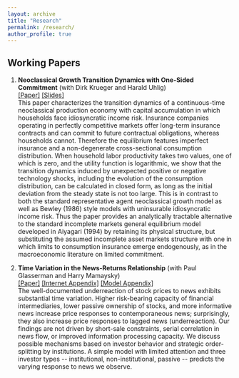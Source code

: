 ```yaml
---
layout: archive
title: "Research"
permalink: /research/
author_profile: true
---
```


## Working Papers

1. **Neoclassical Growth Transition Dynamics with One-Sided Commitment** (with Dirk Krueger and Harald Uhlig)  
   [\[Paper\]](../files/Krueger_Li_Uhlig_paper_20220401.pdf) [\[Slides\]](../files/Krueger_Li_Uhlig_slides_20220401.pdf)  
   This paper characterizes the transition dynamics of a continuous-time neoclassical production economy with capital accumulation in which households face idiosyncratic income risk. Insurance companies operating in perfectly competitive markets offer long-term insurance contracts and can commit to future contractual obligations, whereas households cannot. Therefore the equilibrium features imperfect insurance and a non-degenerate cross-sectional consumption distribution. When household labor productivity takes two values, one of which is zero, and the utility function is logarithmic, we show that the transition dynamics induced by unexpected positive or negative technology shocks, including the evolution of the consumption distribution, can be calculated in closed form, as long as the initial deviation from the steady state is not too large. This is in contrast to both the standard representative agent neoclassical growth model as well as Bewley (1986) style models with uninsurable idiosyncratic income risk.  Thus the paper provides an analytically tractable alternative to the standard incomplete markets general equilibrium model developed in Aiyagari (1994) by retaining its physical structure, but substituting the assumed incomplete asset markets structure with one in which limits to consumption insurance emerge endogenously, as in the macroeconomic literature on limited commitment.  

2. **Time Variation in the News-Returns Relationship** (with Paul Glasserman and Harry Mamaysky)  
   [\[Paper\]](https://papers.ssrn.com/sol3/papers.cfm?abstract_id=3420981) [\[Internet Appendix\]](../files/Glasserman_Li_Mamaysky_internet_appendix_20220314.pdf) [\[Model Appendix\]](../files/Glasserman_Li_Mamaysky_model_20220314.pdf)  
   The well-documented underreaction of stock prices to news exhibits substantial time variation. Higher risk-bearing capacity of financial intermediaries, lower passive ownership of stocks, and more informative news increase price responses to contemporaneous news; surprisingly, they also increase price responses to lagged news (underreaction). Our findings are not driven by short-sale constraints, serial correlation in news flow, or improved information processing capacity. We discuss possible mechanisms based on investor behavior and strategic order-splitting by institutions. A simple model with limited attention and three investor types -- institutional, non-institutional, passive -- predicts the varying response to news we observe.  
   
